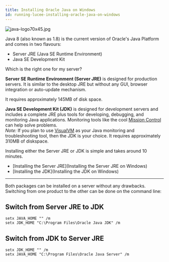 ```yaml
---
title: Installing Oracle Java on Windows
id: running-lucee-installing-oracle-java-on-windows
---
```


![java-logo70x45.jpg](https://bitbucket.org/repo/rX87Rq/images/3132406793-java-logo70x45.jpg)

Java 8 (also known as 1.8) is the current version of Oracle's Java Platform and comes in two flavours:

* Server JRE (Java SE Runtime Environment)
* Java SE Development Kit

Which is the right one for my server?

**Server SE Runtime Environment (Server JRE)** is designed for production servers. It is similar to the desktop JRE but without any GUI, browser integration or auto-update mechanism.

It requires approximately 145MB of disk space.

**Java SE Development Kit (JDK)** is designed for development servers and includes a complete JRE plus tools for developing, debugging, and monitoring Java applications. Monitoring tools like the cool [Mission Control](https://docs.oracle.com/javacomponents/jmc-5-4/jmc-user-guide/index.html) can help solve problems.  
*Note:* If you plan to use [VisualVM](http://visualvm.java.net/) as your Java monitoring and troubleshooting tool, then the JDK is your choice. It requires approximately 310MB of diskspace.

Installing either the Server JRE or JDK is simple and takes around 10 minutes.

* [Installing the Server JRE](Installing the Server JRE on Windows)
* [Installing the JDK](Installing the JDK on Windows)

- - -

Both packages can be installed on a server without any drawbacks. Switching from one product to the other can be done on the command line:

## Switch from Server JRE to JDK ##

```
setx JAVA_HOME "" /m
setx JDK_HOME "C:\Program Files\Oracle Java JDK" /m
```

## Switch from JDK to Server JRE ##

```
setx JDK_HOME "" /m
setx JAVA_HOME "C:\Program Files\Oracle Java Server" /m
```
